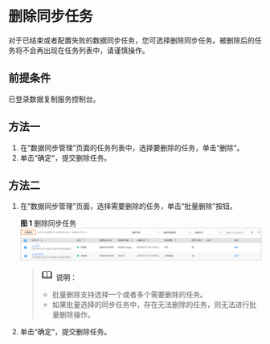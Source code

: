 # 删除同步任务<a name="drs_10_0014"></a>

对于已结束或者配置失败的数据同步任务，您可选择删除同步任务。被删除后的任务将不会再出现在任务列表中，请谨慎操作。

## 前提条件<a name="section16256919193311"></a>

已登录数据复制服务控制台。

## 方法一<a name="section4298797218435"></a>

1.  在“数据同步管理”页面的任务列表中，选择要删除的任务，单击“删除“。
2.  单击“确定“，提交删除任务。

## 方法二<a name="section183731630669"></a>

1.  在“数据同步管理”页面，选择需要删除的任务，单击“批量删除”按钮。

    **图 1**  删除同步任务<a name="fig655118584119"></a>  
    ![](figures/删除同步任务.png "删除同步任务")

    >![](public_sys-resources/icon-note.gif) **说明：**   
    >-   批量删除支持选择一个或者多个需要删除的任务。  
    >-   如果批量选择的同步任务中，存在无法删除的任务，则无法进行批量删除操作。  

2.  单击“确定“，提交删除任务。

